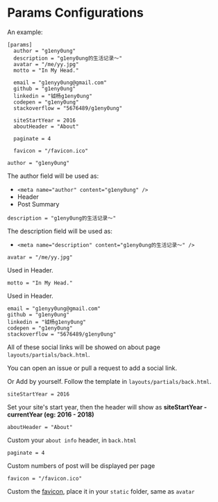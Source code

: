 # Params Configurations

An example:

```
[params]
  author = "g1eny0ung"
  description = "g1eny0ung的生活记录～"
  avatar = "/me/yy.jpg"
  motto = "In My Head."

  email = "g1enyy0ung@gmail.com"
  github = "g1eny0ung"
  linkedin = "钺杨g1eny0ung"
  codepen = "g1eny0ung"
  stackoverflow = "5676489/g1eny0ung"

  siteStartYear = 2016
  aboutHeader = "About"

  paginate = 4

  favicon = "/favicon.ico"
```

`author = "g1eny0ung"`

The author field will be used as:

* `<meta name="author" content="g1eny0ung" />`
* Header
* Post Summary

`description = "g1eny0ung的生活记录～"`

The description field will be used as:

* `<meta name="description" content="g1eny0ung的生活记录～" />`

`avatar = "/me/yy.jpg"`

Used in Header.

`motto = "In My Head."`

Used in Header.

`email = "g1enyy0ung@gmail.com"`<br />
`github = "g1eny0ung"`<br />
`linkedin = "钺杨g1eny0ung"`<br />
`codepen = "g1eny0ung"`<br />
`stackoverflow = "5676489/g1eny0ung"`

All of these social links will be showed on about page `layouts/partials/back.html`.

You can open an issue or pull a request to add a social link.

Or Add by yourself. Follow the template in `layouts/partials/back.html`.

`siteStartYear = 2016`

Set your site's start year, then the header will show as **siteStartYear - currentYear (eg: 2016 - 2018)**

`aboutHeader = "About"`

Custom your `about info` header, in `back.html`

`paginate = 4`

Custom numbers of post will be displayed per page

`favicon = "/favicon.ico"`

Custom the [favicon](https://en.wikipedia.org/wiki/Favicon), place it in your `static` folder, same as `avatar`
